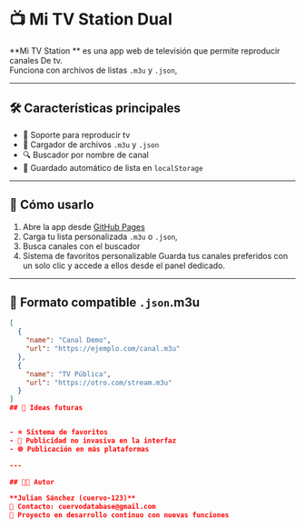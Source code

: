 # 📺 Mi TV Station Dual

**Mi TV Station ** es una app web de televisión que permite reproducir  canales De tv.  
Funciona con archivos de listas `.m3u` y `.json`,

---

## 🛠️ Características principales

- 🔁 Soporte para reproducir tv 
- 📂 Cargador de archivos `.m3u` y `.json`
- 🔍 Buscador por nombre de canal
- 💾 Guardado automático de lista en `localStorage`

---

## 🚀 Cómo usarlo

1. Abre la app desde [GitHub Pages](https://cuervo-123.github.io/mi-tv-station/)
2. Carga tu lista personalizada `.m3u` o `.json`, 
3. Busca canales con el buscador
4. Sistema de favoritos personalizable Guarda tus canales preferidos con un solo clic y accede a ellos desde el panel dedicado.
---

## 📁 Formato compatible `.json`.m3u

```json
[
  {
    "name": "Canal Demo",
    "url": "https://ejemplo.com/canal.m3u"
  },
  {
    "name": "TV Pública",
    "url": "https://otro.com/stream.m3u"
  }
]
## 🧩 Ideas futuras


- ⭐ Sistema de favoritos  
- 📢 Publicidad no invasiva en la interfaz  
- 🌐 Publicación en más plataformas  

---

## 🧑‍💻 Autor

**Julian Sánchez (cuervo-123)**  
📧 Contacto: cuervodatabase@gmail.com  
🎨 Proyecto en desarrollo continuo con nuevas funciones
